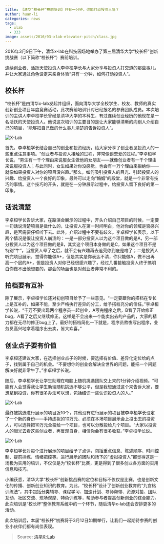 ```yaml
---
title: 【清华“校长杯”赛前培训】只有一分钟，你能打动投资人吗？ 
author: huan-li
categories: news
tags:
  - xlab
  - 333
image: assets/2016/03-xlab-elevator-pitch/class.jpg
---
```


2016年3月9日下午，清华x-lab在科技园场地举办了第三届清华大学“校长杯”创新挑战赛（以下简称“校长杯”）赛前培训。

连续创业者、活跃天使投资人李卓桓学长与大家分享与投资人打交道的那些事儿，并让大家通过角色设定来亲身体验“只有一分钟，如何打动投资人”。

## 校长杯

“校长杯”是由清华x-lab发起并组织，面向清华大学全校学生、校友、教师的真实创新创业项目年度竞赛活动，此次赛前培训针对已经报名的参赛团队成员。本次培训的主讲人李卓桓学长曾经是清华大学的本科生，有过连续创业经历的他现在是一名活跃的天使投资人。他说这次培训的主要目的是让大家能够清晰的向别人介绍自己的项目，“能够把自己做的什么事儿清楚的告诉投资人”。

![X-Lab](/assets/2016/03-xlab-elevator-pitch/talk.jpg)

首先，李卓桓学长结合自己的创业和投资经历，给大家分享了创业者见投资人的一些重点注意事项。“创业者与投资人接触的过程，非常像谈恋爱的过程。”李卓桓学长说，“男生有一千个理由来说服女生做他的女朋友——就像创业者有一千个理由来说服投资人；与此同时，女生如果对你没感觉，也会有一万个理由来拒绝你——就像如果投资人对你的项目没兴趣。”那么，如何吸引投资人的目光、引起投资人的兴趣、给投资人一个良好的印象，最终可以走向“婚姻”的殿堂，就是一个非常有技巧的事情。这个技巧的开头，就是在一分钟展示过程中，给投资人留下良好的第一印象。

## 话说清楚

李卓桓学长告诉大家，在路演会展示的过程中，开头介绍自己项目的时候，一定要一句话说清楚项目是做什么的，让投资人在第一时间明白，他对你的领域是否感兴趣，是否需要仔细听下去。此外，介绍过程中不要有歧义。李卓桓学长表示，以下两个情况是很让投资人崩溃的：一是一部分投资人以为这个项目做的是A，另一部分投资人以为这个项目做的是B，其实这个项目本身做的是C，如果这个项目不是特别“牛”，当投资人晕了之后，就不会有兴趣再去追究你到底是啥了；二是投资人听完项目展示，觉得你能做A+，但是其实是你表达不清，你只能做A，做不出再高一个层的A+，但是投资人对你已经很感兴趣了，经过几番接触投资人终于搞明白你做不出他想要的，那会的场面也是对创业者非常不利的。

## 拍档要有互补

除了展示，李卓桓学长还对初创项目给予了一些意见。“一定要跟你的搭档在专长上是互补的，如果不能，至少严格执行差异的分工，给予搭档充分的信任。”李卓桓学长说，“千万不要出现两个程序员一起创业，A写完程序之后，B看了开始修正bug，A看了之后又继续修正。这样是不会出来一个能卖出去的产品的，大家的精力都在无尽的修正bug上了。最好的搭档简化一下就是，程序员熬夜写出程序，业务员高兴地拿着程序出去卖，皆大欢喜。”

## 创业点子要有价值

李卓桓还建议大家，在选择创业点子的时候，要选择有价值、差异化定位给的点子，找到属于自己的机会。“不要想你的创业会解决全世界的问题，能把一个问题解决好就非常牛了。”李卓桓学长说。

随后，李卓桓学长让学生助理在电脑上随机挑选团队交上来的1分钟介绍视频。“可能有人会觉得我让学生助理随机挑选不够公平，但是我想通过这个来告诉大家，要想拿到投资，你有很多办法可以想，包括结识一些认识投资人的人。”

![X-Lab](/assets/2016/03-xlab-elevator-pitch/demo.jpg)

最终被挑选进行展示的项目近10个，其他没有进行展示的项目被李卓桓学长设定了一个新的身份——手持虚拟的10万元、必须在本场项目展示会上投出去的投资人，可以选择把10万元全投给一个项目，也可以分散投给几个项目。“大家以投资人的眼光去看这些创业者，再反观自身，相信你会有很多收获。”李卓桓学长说。

![X-Lab](/assets/2016/03-xlab-elevator-pitch/demo2.jpg)

李卓桓学长对每个进行展示的项目给予了点评，包括重点信息、陈述顺序、时间控制、提前排练、情绪把控等。进行展示的团队和场下的“虚拟投资人”都觉得这是一场极为实用的培训，不仅仅是为“校长杯”比赛，更是得到了很多创业各方面的实用信息和技巧。

小编获悉，清华大学“校长杯”创新挑战赛的定位和目标不仅仅是比赛，也是创新文化的传播、创新创业知识的教育。为此，“校长杯”设计了创新创业教育的“九宫格训练法”，其中包括分类辅导、课程学习、加速计划、导师帮带、资源对接、团队互动、社区交流、现场观摩、特色训练等，帮助参与者提高创新创业的综合能力。此次培训是“校长杯”整体教育系统中的一个环节，随后清华x-lab还会安排更多的活动。

此次培训后，本届“校长杯”初赛将于3月12日如期举行，让我们一起期待参赛的创业小伙伴们都有尚佳表现。

> Source: [清华X-Lab](http://www.x-lab.tsinghua.edu.cn/voice/show/284.html)
